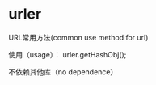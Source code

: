 # urler
URL常用方法(common use method for url)

使用（usage）： urler.getHashObj();  

不依赖其他库（no dependence）
